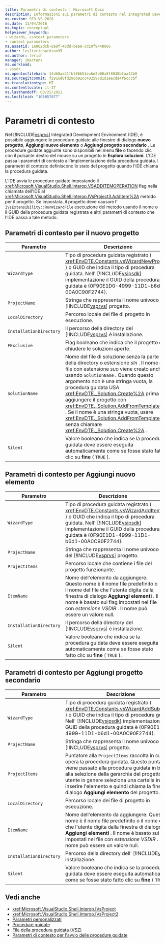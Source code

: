 ```yaml
---
title: Parametri di contesto | Microsoft Docs
description: Informazioni sui parametri di contesto nel Integrated Development Environment di Visual Studio (IDE) che definiscono lo stato di un progetto quando si aggiunge o si implementa una procedura guidata.
ms.custom: SEO-VS-2020
ms.date: 11/04/2016
ms.topic: conceptual
helpviewer_keywords:
- wizards, context parameters
- context parameters
ms.assetid: 1a062dcb-8a8f-40dd-bea9-3d10f9448966
author: leslierichardson95
ms.author: lerich
manager: jmartens
ms.workload:
- vssdk
ms.openlocfilehash: 14d60aa31fb586651ea6e2b00a8f8038bfaa42b9
ms.sourcegitcommit: f2916d8fd296b92cc402597d1d1eecda4f6cccbf
ms.translationtype: MT
ms.contentlocale: it-IT
ms.lasthandoff: 03/25/2021
ms.locfileid: "105057077"
---
```

# <a name="context-parameters"></a>Parametri di contesto
Nel [!INCLUDE[vsprvs](../../code-quality/includes/vsprvs_md.md)] Integrated Development Environment (IDE), è possibile aggiungere le procedure guidate alle finestre di dialogo **nuovo progetto**, **Aggiungi nuovo elemento** o **Aggiungi progetto secondario** . Le procedure guidate aggiunte sono disponibili nel menu **file** o facendo clic con il pulsante destro del mouse su un progetto in **Esplora soluzioni**. L'IDE passa i parametri di contesto all'implementazione della procedura guidata. I parametri di contesto definiscono lo stato del progetto quando l'IDE chiama la procedura guidata.

 L'IDE avvia le procedure guidate impostando il <xref:Microsoft.VisualStudio.Shell.Interop.VSADDITEMOPERATION> flag nella chiamata dell'IDE al <xref:Microsoft.VisualStudio.Shell.Interop.IVsProject3.AddItem%2A> metodo per il progetto. Se impostata, il progetto deve causare l' `IVsExtensibility::RunWizardFile` esecuzione del metodo usando il nome o il GUID della procedura guidata registrata e altri parametri di contesto che l'IDE passa a tale metodo.

## <a name="context-parameters-for-new-project"></a>Parametri di contesto per il nuovo progetto

| Parametro | Descrizione |
|-------------------------| - |
| `WizardType` | Tipo di procedura guidata registrato ( <xref:EnvDTE.Constants.vsWizardNewProject> ) o GUID che indica il tipo di procedura guidata. Nell' [!INCLUDE[vsipsdk](../../extensibility/includes/vsipsdk_md.md)] implementazione il GUID della procedura guidata è {0F90E1D0-4999-11D1-b6d1-00A0C90F2744}. |
| `ProjectName` | Stringa che rappresenta il nome univoco del [!INCLUDE[vsprvs](../../code-quality/includes/vsprvs_md.md)] progetto. |
| `LocalDirectory` | Percorso locale dei file di progetto in esecuzione. |
| `InstallationDirectory` | Il percorso della directory del [!INCLUDE[vsprvs](../../code-quality/includes/vsprvs_md.md)] è installazione. |
| `FExclusive` | Flag booleano che indica che il progetto deve chiudere le soluzioni aperte. |
| `SolutionName` | Nome del file di soluzione senza la parte della directory o estensione *sln* . Il nome del file con estensione *suo* viene creato anche usando `SolutionName` . Quando questo argomento non è una stringa vuota, la procedura guidata USA <xref:EnvDTE._Solution.Create%2A> prima di aggiungere il progetto con <xref:EnvDTE._Solution.AddFromTemplate%2A> . Se il nome è una stringa vuota, usare <xref:EnvDTE._Solution.AddFromTemplate%2A> senza chiamare <xref:EnvDTE._Solution.Create%2A> . |
| `Silent` | Valore booleano che indica se la procedura guidata deve essere eseguita automaticamente come se fosse stato fatto clic su **fine** ( `TRUE` ). |

## <a name="context-parameters-for-add-new-item"></a>Parametri di contesto per Aggiungi nuovo elemento

| Parametro | Descrizione |
|-------------------------| - |
| `WizardType` | Tipo di procedura guidata registrato ( <xref:EnvDTE.Constants.vsWizardAddItem> ) o GUID che indica il tipo di procedura guidata. Nell' [!INCLUDE[vsipsdk](../../extensibility/includes/vsipsdk_md.md)] implementazione il GUID della procedura guidata è {0F90E1D1-4999-11D1-b6d1-00A0C90F2744}. |
| `ProjectName` | Stringa che rappresenta il nome univoco del [!INCLUDE[vsprvs](../../code-quality/includes/vsprvs_md.md)] progetto. |
| `ProjectItems` | Percorso locale che contiene i file del progetto funzionante. |
| `ItemName` | Nome dell'elemento da aggiungere. Questo nome è il nome file predefinito o il nome del file che l'utente digita dalla finestra di dialogo **Aggiungi elementi** . Il nome è basato sui flag impostati nel file con *estensione VSDIR* . Il nome può essere un valore null. |
| `InstallationDirectory` | Il percorso della directory del [!INCLUDE[vsprvs](../../code-quality/includes/vsprvs_md.md)] è installazione. |
| `Silent` | Valore booleano che indica se la procedura guidata deve essere eseguita automaticamente come se fosse stato fatto clic su **fine** ( `TRUE` ). |

## <a name="context-parameters-for-add-sub-project"></a>Parametri di contesto per Aggiungi progetto secondario

| Parametro | Descrizione |
|-------------------------| - |
| `WizardType` | Tipo di procedura guidata registrato ( <xref:EnvDTE.Constants.vsWizardAddSubProject> ) o GUID che indica il tipo di procedura guidata. Nell' [!INCLUDE[vsipsdk](../../extensibility/includes/vsipsdk_md.md)] implementazione il GUID della procedura guidata è {0F90E1D2-4999-11D1-b6d1-00A0C90F2744}. |
| `ProjectName` | Stringa che rappresenta il nome univoco del [!INCLUDE[vsprvs](../../code-quality/includes/vsprvs_md.md)] progetto. |
| `ProjectItems` | Puntatore alla `ProjectItems` raccolta in cui opera la procedura guidata. Questo puntatore viene passato alla procedura guidata in base alla selezione della gerarchia del progetto. Un utente in genere seleziona una cartella in cui inserire l'elemento e quindi chiama la finestra di dialogo **Aggiungi elemento** del progetto. |
| `LocalDirectory` | Percorso locale dei file di progetto in esecuzione. |
| `ItemName` | Nome dell'elemento da aggiungere. Questo nome è il nome file predefinito o il nome del file che l'utente digita dalla finestra di dialogo **Aggiungi elementi** . Il nome è basato sui flag impostati nel file con *estensione VSDIR* . Il nome può essere un valore null. |
| `InstallationDirectory` | Percorso della directory dell' [!INCLUDE[vsprvs](../../code-quality/includes/vsprvs_md.md)] installazione. |
| `Silent` | Valore booleano che indica se la procedura guidata deve essere eseguita automaticamente come se fosse stato fatto clic su **fine** ( `TRUE` ). |

## <a name="see-also"></a>Vedi anche
- <xref:Microsoft.VisualStudio.Shell.Interop.IVsProject>
- <xref:Microsoft.VisualStudio.Shell.Interop.IVsProject2>
- [Parametri personalizzati](../../extensibility/internals/custom-parameters.md)
- [Procedure guidate](../../extensibility/internals/wizards.md)
- [File della procedura guidata (VSZ)](../../extensibility/internals/wizard-dot-vsz-file.md)
- [Parametri di contesto per l'avvio delle procedure guidate](/previous-versions/tz690efs(v=vs.140))